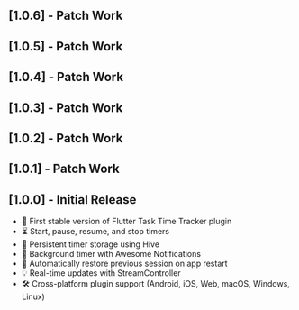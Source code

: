 ## [1.0.6] - Patch Work
## [1.0.5] - Patch Work
## [1.0.4] - Patch Work

## [1.0.3] - Patch Work

## [1.0.2] - Patch Work

## [1.0.1] - Patch Work

## [1.0.0] - Initial Release
- 🎉 First stable version of Flutter Task Time Tracker plugin
- ⏳ Start, pause, resume, and stop timers
- 💾 Persistent timer storage using Hive
- 🔔 Background timer with Awesome Notifications
- 🔁 Automatically restore previous session on app restart
- 💡 Real-time updates with StreamController
- 🛠️ Cross-platform plugin support (Android, iOS, Web, macOS, Windows, Linux)


